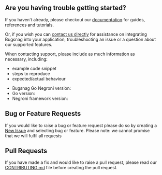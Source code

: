 ## Are you having trouble getting started?
If you haven't already, please checkout our [documentation](https://docs.bugsnag.com/platforms/go/negroni) for guides, references and tutorials.

Or, if you wish you can [contact us directly](mailto:support@bugsnag.com) for assistance on integrating Bugsnag into your application, troubleshooting an issue or a question about our supported features.

When contacting support, please include as much information as necessary, including:

- example code snippet
- steps to reproduce
- expected/actual behaviour 

* Bugsnag Go Negroni version:
* Go version:
* Negroni framework version:

## Bug or Feature Requests
If you would like to raise a bug or feature request please do so by creating a [New Issue](https://github.com/bugsnag/bugsnag-go-negroni/issues/new/choose) and selecting bug or feature.
Please note: we cannot promise that we will fulfil all requests

## Pull Requests
If you have made a fix and would like to raise a pull request, please read our [CONTRIBUTING.md](../CONTRIBUTING.md) file before creating the pull request.